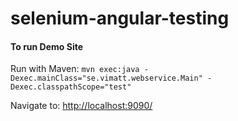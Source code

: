 # selenium-angular-testing

#### To run Demo Site
Run with Maven:
``mvn exec:java -Dexec.mainClass="se.vimatt.webservice.Main" -Dexec.classpathScope="test"``

Navigate to: [http://localhost:9090/](http://localhost:9090/)
